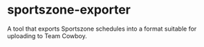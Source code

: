 # sportszone-exporter
A tool that exports Sportszone schedules into a format suitable for uploading to Team Cowboy.

